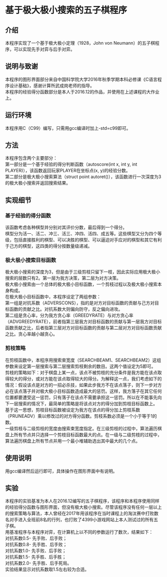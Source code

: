 # 基于极大极小搜索的五子棋程序
## 介绍
本程序实现了一个基于极大极小定理（1928，John von Neumann）的五子棋程序，可以实现先手对弈与后手对弈。
## 说明与致谢
本程序的图形界面部分来自中国科学院大学2016年秋季学期本科必修课《C语言程序设计基础》，感谢计算所武成岗老师的指导。\
本程序的经验得分函数部分是本人于2016.12的作品，并使用在上述课程的大作业上。
## 运行环境
本程序用C（C99）编写，只需用gcc编译时加上-std=c99即可。
## 方法
本程序包含两个主要部分：\
第一部分是一个基于经验的得分判断函数（autoscore(int x, int y, int PLAYER)），该函数返回玩家PLAYER在坐标点(x, y)的经验分数。\
第二部分是极大极小搜索算法（struct point autoret()），该函数进行一次深度为3的极大极小搜索并返回搜索结果。
## 实现细节
### 基于经验的得分函数
该函数考虑各种棋型并分别对其评价分数，最后得到一个得分。\
棋型分为活一、活二、冲三、活三、冲四、活四、成五等。这些棋型又分为四个等级，包括直接胜利的棋型、可以决胜的棋型、可以逼迫对手应对的棋型和其它有利于己方的棋型，这四类的得分按数量级递减。
### 极大极小搜索目标函数
极大极小搜索的深度为3，但是由于三级剪枝只留下一枝，因此实际应用极大极小搜索的层数只有2。第一层为我方决策，第二层为对方决策。\
极大极小搜索由一个总体的极大极小目标函数，一个剪枝过程以及极大极小搜索本身构成。\
在极大极小目标函数中，本程序设定了两组参数：\
第一组是对抗系数（ADVERSCONS），指的是对方对目标函数的贡献与己方对目标函数的贡献之比。对抗系数大则偏向防守，反之偏向进攻。\
第二组是贪心率，分为我方贪心率（GREEDYRATE）与对方贪心率（ADVGREEDYRATE），前者指第三层我方对目标函数的贡献与第一层我方对目标函数贡献之比，后者指第三层对方对目标函数的贡献与第二层对方对目标函数贡献之比。贪心率越小越贪心。
### 剪枝策略
在剪枝函数中，本程序用搜索束宽度（SEARCHBEAM1、SEARCHBEAM2）这组参数来设定第一层搜索与第二层搜索剪枝剩余的数目。这两个值设定为5即可。\
剪枝的策略如下：对于棋盘上某一点，该点不被剪枝的充分条件是我方能在该点取得较大的得分，或对方能在该点取得较大的得分。为解释这一点，我们考虑如下的情况：假设该点是对方的一招必杀技，如果此步我方不在该点落子，则下一步对方必在该点落子并对极大极小目标函数造成最大的惩罚。这样，我方落子在其它任何位置都要遭受这一惩罚，只有落子在该点不需要承担这一惩罚。所以在不能事先向下一层搜索的情况下，最简单的策略是将该点对方的得分加到剪枝目标函数上。\
基于这一思想，剪枝目标函数被设定为我方在该点的得分加上剪枝系数（PRUNEADV）乘以修改过的对方得分函数。剪枝系数必须是一个小于等于1的数。\
一级剪枝与二级剪枝的宽度由搜索束宽度指定。在三级剪枝的过程中，算法遍历棋盘上所有节点并只选择一个剪枝目标函数最大的点。在一级与二级剪枝的过程中，算法遍历棋盘上所有节点并用一个最小堆辅助选出其中最大的几个点。
## 使用说明
用gcc编译然后运行即可，具体操作在图形界面中有说明。
## 实验
本程序的实验基准为本人在2016.12编写的五子棋程序，该程序和本程序使用同样的经验得分函数与图形界面，但没有极大极小搜索。尽管该程序没有任何一层以上的搜索策略与算法，本人曾经在2017年用该程序在当时课程上的淘汰赛中打败数名对手进入全班前8名的行列，也打败了4399小游戏网站上本人测试过的所有五子棋。\
用基准程序与本程序对弈，在计算机上以不同的参数运行了数次，结果如下：\
对抗系数0.5- 先手败、后手败；\
对抗系数0.8- 先手胜、后手败；\
对抗系数1.0- 先手败、后手败；\
对抗系数1.5- 先手胜、后手胜；\
对抗系数2.0- 先手胜、后手死局。\
实验结果显示对抗系数取1.5左右较为合适。
